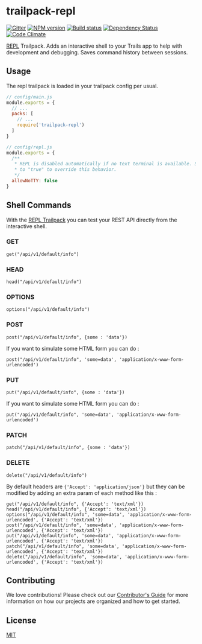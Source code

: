 # trailpack-repl

[![Gitter][gitter-image]][gitter-url]
[![NPM version][npm-image]][npm-url]
[![Build status][ci-image]][ci-url]
[![Dependency Status][daviddm-image]][daviddm-url]
[![Code Climate][codeclimate-image]][codeclimate-url]

[REPL](https://nodejs.org/api/repl.html) Trailpack. Adds an interactive shell to your Trails app to help with
development and debugging. Saves command history between sessions.

## Usage
The repl trailpack is loaded in your trailpack config per usual.

```js
// config/main.js
module.exports = {
  // ...
  packs: [
    // ...
    require('trailpack-repl')
  ]
}
```

```js
// config/repl.js
module.exports = {
  /**
   * REPL is disabled automatically if no text terminal is available. Set
   * to "true" to override this behavior.
   */
  allowNoTTY: false
}
```

## Shell Commands
With the [REPL Trailpack](https://github.com/trailsjs/trailpack-repl) you can test your REST API directly from the interactive shell.

### GET 
`get("/api/v1/default/info")`

### HEAD 
`head("/api/v1/default/info")`

### OPTIONS 
`options("/api/v1/default/info")`

### POST
`post("/api/v1/default/info", {some : 'data'})`

If you want to simulate some HTML form you can do : 

`post("/api/v1/default/info", 'some=data', 'application/x-www-form-urlencoded')`
### PUT 
`put("/api/v1/default/info", {some : 'data'})`

If you want to simulate some HTML form you can do : 

`put("/api/v1/default/info", 'some=data', 'application/x-www-form-urlencoded')`

### PATCH 
`patch("/api/v1/default/info", {some : 'data'})`

### DELETE 
`delete("/api/v1/default/info")`

By default headers are `{'Accept': 'application/json'}` but they can be modified by adding an extra param of each method like this :

```
get("/api/v1/default/info", {'Accept': 'text/xml'})
head("/api/v1/default/info", {'Accept': 'text/xml'})
options("/api/v1/default/info", 'some=data', 'application/x-www-form-urlencoded', {'Accept': 'text/xml'})
post("/api/v1/default/info", 'some=data', 'application/x-www-form-urlencoded', {'Accept': 'text/xml'})
put("/api/v1/default/info", 'some=data', 'application/x-www-form-urlencoded', {'Accept': 'text/xml'})
patch("/api/v1/default/info", 'some=data', 'application/x-www-form-urlencoded', {'Accept': 'text/xml'})
delete("/api/v1/default/info", 'some=data', 'application/x-www-form-urlencoded', {'Accept': 'text/xml'})
```

## Contributing
We love contributions! Please check out our [Contributor's Guide](https://github.com/trailsjs/trails/blob/master/.github/CONTRIBUTING.md) for more
information on how our projects are organized and how to get started.

## License
[MIT](https://github.com/trailsjs/trailpack-repl/blob/master/LICENSE)

[npm-image]: https://img.shields.io/npm/v/trailpack-repl.svg?style=flat-square
[npm-url]: https://npmjs.org/package/trailpack-repl
[ci-image]: https://img.shields.io/travis/trailsjs/trailpack-repl/master.svg?style=flat-square
[ci-url]: https://travis-ci.org/trailsjs/trailpack-repl
[daviddm-image]: http://img.shields.io/david/trailsjs/trailpack-repl.svg?style=flat-square
[daviddm-url]: https://david-dm.org/trailsjs/trailpack-repl
[codeclimate-image]: https://img.shields.io/codeclimate/github/trailsjs/trailpack-repl.svg?style=flat-square
[codeclimate-url]: https://codeclimate.com/github/trailsjs/trailpack-repl
[gitter-image]: http://img.shields.io/badge/+%20GITTER-JOIN%20CHAT%20%E2%86%92-1DCE73.svg?style=flat-square
[gitter-url]: https://gitter.im/trailsjs/trails

